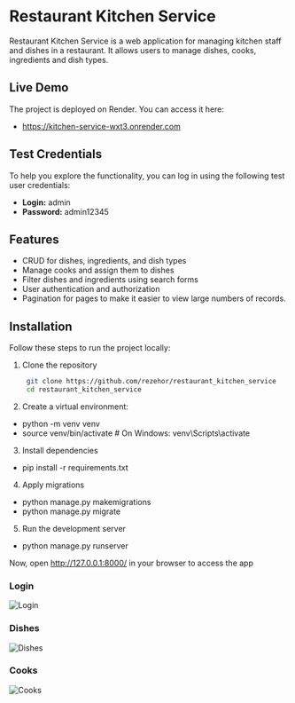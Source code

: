 # Restaurant Kitchen Service

Restaurant Kitchen Service is a web application for managing kitchen staff and dishes in a restaurant. It allows users to manage dishes, cooks, ingredients and dish types.

## Live Demo

The project is deployed on Render. You can access it here:
- https://kitchen-service-wxt3.onrender.com



## Test Credentials

To help you explore the functionality, you can log in using the following test user credentials:

- **Login:** admin
- **Password:** admin12345

## Features

- CRUD for dishes, ingredients, and dish types
- Manage cooks and assign them to dishes
- Filter dishes and ingredients using search forms
- User authentication and authorization
- Pagination for pages to make it easier to view large numbers of records.


## Installation

Follow these steps to run the project locally:

1. Clone the repository
   ```bash
    git clone https://github.com/rezehor/restaurant_kitchen_service
    cd restaurant_kitchen_service

2. Create a virtual environment:
- python -m venv venv
- source venv/bin/activate  # On Windows: venv\Scripts\activate

3. Install dependencies
- pip install -r requirements.txt

4. Apply migrations
- python manage.py makemigrations
- python manage.py migrate

5. Run the development server
- python manage.py runserver

Now, open http://127.0.0.1:8000/ in your browser to access the app

### Login

![Login](Login.png)

### Dishes

![Dishes](Dishes.png)

### Cooks

![Cooks](Cooks.png)


